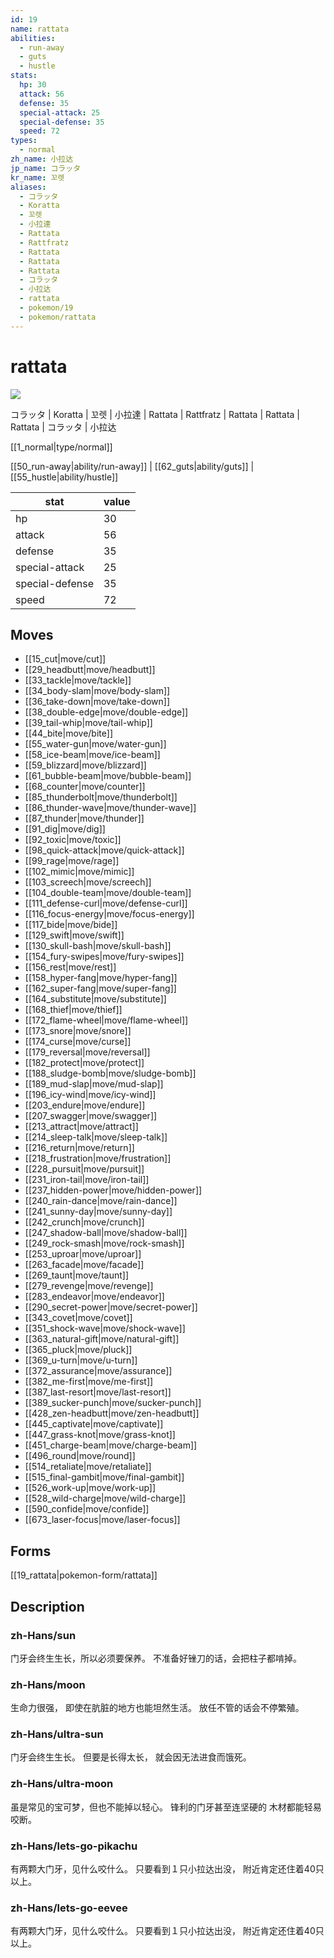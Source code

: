 ```yaml
---
id: 19
name: rattata
abilities:
  - run-away
  - guts
  - hustle
stats:
  hp: 30
  attack: 56
  defense: 35
  special-attack: 25
  special-defense: 35
  speed: 72
types:
  - normal
zh_name: 小拉达
jp_name: コラッタ
kr_name: 꼬렛
aliases:
  - コラッタ
  - Koratta
  - 꼬렛
  - 小拉達
  - Rattata
  - Rattfratz
  - Rattata
  - Rattata
  - Rattata
  - コラッタ
  - 小拉达
  - rattata
  - pokemon/19
  - pokemon/rattata
---
```

# rattata

![](https://raw.githubusercontent.com/PokeAPI/sprites/master/sprites/pokemon/19.png)

コラッタ | Koratta | 꼬렛 | 小拉達 | Rattata | Rattfratz | Rattata | Rattata | Rattata | コラッタ | 小拉达

[[1_normal|type/normal]]

[[50_run-away|ability/run-away]] | [[62_guts|ability/guts]] | [[55_hustle|ability/hustle]]

|stat|value|
|---|---|
|hp|30|
|attack|56|
|defense|35|
|special-attack|25|
|special-defense|35|
|speed|72|


## Moves

- [[15_cut|move/cut]]
- [[29_headbutt|move/headbutt]]
- [[33_tackle|move/tackle]]
- [[34_body-slam|move/body-slam]]
- [[36_take-down|move/take-down]]
- [[38_double-edge|move/double-edge]]
- [[39_tail-whip|move/tail-whip]]
- [[44_bite|move/bite]]
- [[55_water-gun|move/water-gun]]
- [[58_ice-beam|move/ice-beam]]
- [[59_blizzard|move/blizzard]]
- [[61_bubble-beam|move/bubble-beam]]
- [[68_counter|move/counter]]
- [[85_thunderbolt|move/thunderbolt]]
- [[86_thunder-wave|move/thunder-wave]]
- [[87_thunder|move/thunder]]
- [[91_dig|move/dig]]
- [[92_toxic|move/toxic]]
- [[98_quick-attack|move/quick-attack]]
- [[99_rage|move/rage]]
- [[102_mimic|move/mimic]]
- [[103_screech|move/screech]]
- [[104_double-team|move/double-team]]
- [[111_defense-curl|move/defense-curl]]
- [[116_focus-energy|move/focus-energy]]
- [[117_bide|move/bide]]
- [[129_swift|move/swift]]
- [[130_skull-bash|move/skull-bash]]
- [[154_fury-swipes|move/fury-swipes]]
- [[156_rest|move/rest]]
- [[158_hyper-fang|move/hyper-fang]]
- [[162_super-fang|move/super-fang]]
- [[164_substitute|move/substitute]]
- [[168_thief|move/thief]]
- [[172_flame-wheel|move/flame-wheel]]
- [[173_snore|move/snore]]
- [[174_curse|move/curse]]
- [[179_reversal|move/reversal]]
- [[182_protect|move/protect]]
- [[188_sludge-bomb|move/sludge-bomb]]
- [[189_mud-slap|move/mud-slap]]
- [[196_icy-wind|move/icy-wind]]
- [[203_endure|move/endure]]
- [[207_swagger|move/swagger]]
- [[213_attract|move/attract]]
- [[214_sleep-talk|move/sleep-talk]]
- [[216_return|move/return]]
- [[218_frustration|move/frustration]]
- [[228_pursuit|move/pursuit]]
- [[231_iron-tail|move/iron-tail]]
- [[237_hidden-power|move/hidden-power]]
- [[240_rain-dance|move/rain-dance]]
- [[241_sunny-day|move/sunny-day]]
- [[242_crunch|move/crunch]]
- [[247_shadow-ball|move/shadow-ball]]
- [[249_rock-smash|move/rock-smash]]
- [[253_uproar|move/uproar]]
- [[263_facade|move/facade]]
- [[269_taunt|move/taunt]]
- [[279_revenge|move/revenge]]
- [[283_endeavor|move/endeavor]]
- [[290_secret-power|move/secret-power]]
- [[343_covet|move/covet]]
- [[351_shock-wave|move/shock-wave]]
- [[363_natural-gift|move/natural-gift]]
- [[365_pluck|move/pluck]]
- [[369_u-turn|move/u-turn]]
- [[372_assurance|move/assurance]]
- [[382_me-first|move/me-first]]
- [[387_last-resort|move/last-resort]]
- [[389_sucker-punch|move/sucker-punch]]
- [[428_zen-headbutt|move/zen-headbutt]]
- [[445_captivate|move/captivate]]
- [[447_grass-knot|move/grass-knot]]
- [[451_charge-beam|move/charge-beam]]
- [[496_round|move/round]]
- [[514_retaliate|move/retaliate]]
- [[515_final-gambit|move/final-gambit]]
- [[526_work-up|move/work-up]]
- [[528_wild-charge|move/wild-charge]]
- [[590_confide|move/confide]]
- [[673_laser-focus|move/laser-focus]]

## Forms



[[19_rattata|pokemon-form/rattata]]

## Description

### zh-Hans/sun

门牙会终生生长，所以必须要保养。
不准备好锉刀的话，会把柱子都啃掉。

### zh-Hans/moon

生命力很强，
即使在肮脏的地方也能坦然生活。
放任不管的话会不停繁殖。

### zh-Hans/ultra-sun

门牙会终生生长。
但要是长得太长，
就会因无法进食而饿死。

### zh-Hans/ultra-moon

虽是常见的宝可梦，但也不能掉以轻心。
锋利的门牙甚至连坚硬的
木材都能轻易咬断。

### zh-Hans/lets-go-pikachu

有两颗大门牙，见什么咬什么。
只要看到１只小拉达出没，
附近肯定还住着40只以上。

### zh-Hans/lets-go-eevee

有两颗大门牙，见什么咬什么。
只要看到１只小拉达出没，
附近肯定还住着40只以上。

